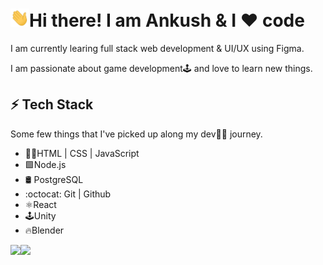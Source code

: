 # <img src="https://raw.githubusercontent.com/ABSphreak/ABSphreak/master/gifs/Hi.gif" width="30px">Hi there! I am Ankush & I ❤ code

I am currently learing full stack web development & UI/UX using Figma.

I am passionate about game development🕹 and love to learn new things.

## ⚡ Tech Stack

Some few things that I've picked up along my dev👨‍💻 journey.

* 🐱‍👤HTML | CSS | JavaScript 
* 🟩Node.js
* 🛢️ PostgreSQL
* :octocat: Git | Github
* ⚛React
* 🕹Unity
* 🔥Blender



<a href="https://github.com/ankushdogradev"><img height="180em" src="https://github-readme-stats.vercel.app/api?username=ankushdogradev&theme=midnight-purple&show_icons=true" /><img height="180em" src="https://github-readme-stats.vercel.app/api/top-langs/?username=ankushdogradev&theme=midnight-purple&layout=compact" />
</a>


